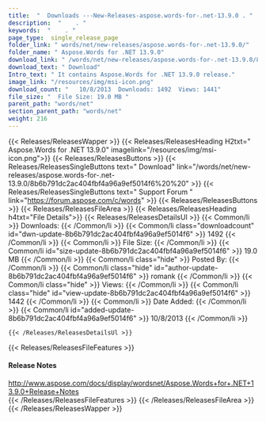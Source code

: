 ```yaml
---
title:  "  Downloads ---New-Releases-aspose.words-for-.net-13.9.0 . " 
description:  "    . " 
keywords:  "    . " 
page_type:  single_release_page
folder_link: " words/net/new-releases/aspose.words-for-.net-13.9.0/"
folder_name: " Aspose.Words for .NET 13.9.0"
download_link: " /words/net/new-releases/aspose.words-for-.net-13.9.0/8b6b791dc2ac404fbf4a96a9ef5014f6"
download_text: " Download"
Intro_text: " It contains Aspose.Words for .NET 13.9.0 release."
image_link: "/resources/img/msi-icon.png"
download_count: "   10/8/2013  Downloads: 1492  Views: 1441"
file_size: "  File Size: 19.0 MB "
parent_path: "words/net"
section_parent_path: "words/net"
weight: 216 
---
```


{{< Releases/ReleasesWapper >}}
  {{< Releases/ReleasesHeading H2txt=" Aspose.Words for .NET 13.9.0" imagelink="/resources/img/msi-icon.png">}}
  {{< Releases/ReleasesButtons >}}
    {{< Releases/ReleasesSingleButtons text=" Download" link="/words/net/new-releases/aspose.words-for-.net-13.9.0/8b6b791dc2ac404fbf4a96a9ef5014f6%20%20" >}}
    {{< Releases/ReleasesSingleButtons text=" Support Forum " link="https://forum.aspose.com/c/words" >}}
  {{< Releases/ReleasesButtons >}}
  {{< Releases/ReleasesFileArea >}}
    {{< Releases/ReleasesHeading h4txt="File Details">}}
    {{< Releases/ReleasesDetailsUl >}}
            {{< Common/li  >}} Downloads: {{< /Common/li >}} 
      {{< Common/li class="downloadcount" id="dwn-update-8b6b791dc2ac404fbf4a96a9ef5014f6" >}} 1492 {{< /Common/li >}} 
      {{< Common/li  >}} File Size: {{< /Common/li >}} 
      {{< Common/li id="size-update-8b6b791dc2ac404fbf4a96a9ef5014f6" >}} 19.0 MB {{< /Common/li >}} 
      {{< Common/li  class="hide" >}} Posted By: {{< /Common/li >}} 
      {{< Common/li class="hide" id="author-update-8b6b791dc2ac404fbf4a96a9ef5014f6" >}} romank {{< /Common/li >}} 
      {{< Common/li class="hide"  >}} Views: {{< /Common/li >}} 
      {{< Common/li class="hide" id="view-update-8b6b791dc2ac404fbf4a96a9ef5014f6" >}} 1442 {{< /Common/li >}} 
      {{< Common/li  >}} Date Added: {{< /Common/li >}} 
      {{< Common/li id="added-update-8b6b791dc2ac404fbf4a96a9ef5014f6" >}} 10/8/2013 {{< /Common/li >}} 

    {{< /Releases/ReleasesDetailsUl >}}

  {{< Releases/ReleasesFileFeatures >}}
      <h4>Release Notes</h4><div><a href="http://www.aspose.com/docs/display/wordsnet/Aspose.Words+for+.NET+13.9.0+Release+Notes">http://www.aspose.com/docs/display/wordsnet/Aspose.Words+for+.NET+13.9.0+Release+Notes</a></div>
  {{< /Releases/ReleasesFileFeatures >}}
 {{< /Releases/ReleasesFileArea >}}
{{< /Releases/ReleasesWapper >}}


